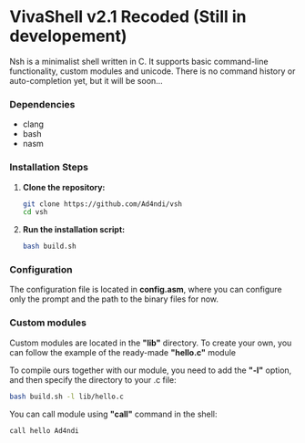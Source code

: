 # VivaShell v2.1 Recoded (Still in developement)

Nsh is a minimalist shell written in C. It supports basic command-line functionality, custom modules and unicode. There is no command history or auto-completion yet, but it will be soon...

### Dependencies

- clang
- bash
- nasm

### Installation Steps

1. **Clone the repository:**

   ```bash
   git clone https://github.com/Ad4ndi/vsh
   cd vsh
   ```
   
2. **Run the installation script:**

   ```bash
   bash build.sh
   ```

### Configuration

The configuration file is located in **config.asm**, where you can configure only the prompt and the path to the binary files for now.

### Custom modules

Custom modules are located in the **"lib"** directory. To create your own, you can follow the example of the ready-made **"hello.c"** module

To compile ours together with our module, you need to add the **"-l"** option, and then specify the directory to your .c file:

   ```bash
   bash build.sh -l lib/hello.c
   ```

You can call module using **"call"** command in the shell:

   ```bash
   call hello Ad4ndi
   ```
